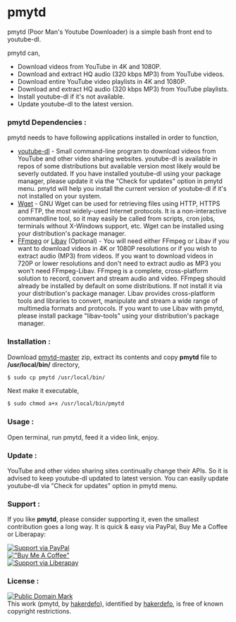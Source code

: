 # pmytd
pmytd (Poor Man's Youtube Downloader) is a simple bash front end to youtube-dl.

pmytd can,

  - Download videos from YouTube in 4K and 1080P.
  - Download and extract HQ audio (320 kbps MP3) from YouTube videos.
  - Download entire YouTube video playlists in 4K and 1080P.
  - Download and extract HQ audio (320 kbps MP3) from YouTube playlists.
  - Install youtube-dl if it's not available.
  - Update youtube-dl to the latest version.


### pmytd Dependencies :

pmytd needs to have following applications installed in order to function,

* [youtube-dl] - Small command-line program to download videos from YouTube and other video sharing websites. youtube-dl is available in repos of some distributions but available version most likely would be severly outdated. If you have installed youtube-dl using your package manager, please update it via the "Check for updates" option in pmytd menu. pmytd will help you install the current version of youtube-dl if it's not installed on your system.
* [Wget] - GNU Wget can be used for retrieving files using HTTP, HTTPS and FTP, the most widely-used Internet protocols. It is a non-interactive commandline tool, so it may easily be called from scripts, cron jobs, terminals without X-Windows support, etc. Wget can be installed using your distribution's package manager.
* [FFmpeg] or [Libav] (Optional) - You will need either FFmpeg or Libav if you want to download videos in 4K or 1080P resolutions or if you wish to extract audio (MP3) from videos. If you want to download videos in 720P or lower resolutions and don't need to extract audio as MP3 you won't need FFmpeg-Libav. FFmpeg is a complete, cross-platform solution to record, convert and stream audio and video. FFmpeg should already be installed by default on some distributions. If not install it via your distribution's package manager. Libav provides cross-platform tools and libraries to convert, manipulate and stream a wide range of multimedia formats and protocols. If you want to use Libav with pmytd, please install package "libav-tools" using your distribution's package manager.


### Installation :

Download [pmytd-master] zip, extract its contents and copy **pmytd** file to **/usr/local/bin/** directory,
```sh
$ sudo cp pmytd /usr/local/bin/
```
Next make it executable,
```sh
$ sudo chmod a+x /usr/local/bin/pmytd
```


### Usage :

Open terminal, run pmytd, feed it a video link, enjoy.


### Update :

YouTube and other video sharing sites continually change their APIs. So it is advised to keep youtube-dl updated to latest version. You can easily update youtube-dl via "Check for updates" option in pmytd menu.


### Support :

If you like **pmytd**, please consider supporting it, even the smallest contribution goes a long way. It is quick & easy via PayPal, Buy Me a Coffee or Liberapay:  

[![Support via PayPal](https://cdn.jsdelivr.net/gh/twolfson/paypal-github-button@1.0.0/dist/button.svg)](https://paypal.me/hakerdefo)  
[!["Buy Me A Coffee"](https://user-images.githubusercontent.com/1376749/120938564-50c59780-c6e1-11eb-814f-22a0399623c5.png)](https://www.buymeacoffee.com/hakerdefo)  
[![Support via Liberapay](https://liberapay.com/assets/widgets/donate.svg)](https://liberapay.com/hakerdefo/donate)  


### License :

[![Public Domain Mark](http://i.creativecommons.org/p/mark/1.0/88x31.png)](http://creativecommons.org/publicdomain/mark/1.0/)  
This work (<span property="dct:title">pmytd</span>, by [<span property="dct:title">hakerdefo</span>](https://github.com/hakerdefo/pmytd)), identified by [<span property="dct:title">hakerdefo</span>](https://hakerdefo.blogspot.com), is free of known copyright restrictions.

[youtube-dl]:http://rg3.github.io/youtube-dl/
[Wget]:https://www.gnu.org/software/wget/
[FFmpeg]:https://ffmpeg.org/
[Libav]:https://libav.org/
[pmytd-master]:https://github.com/hakerdefo/pmytd/archive/master.zip
